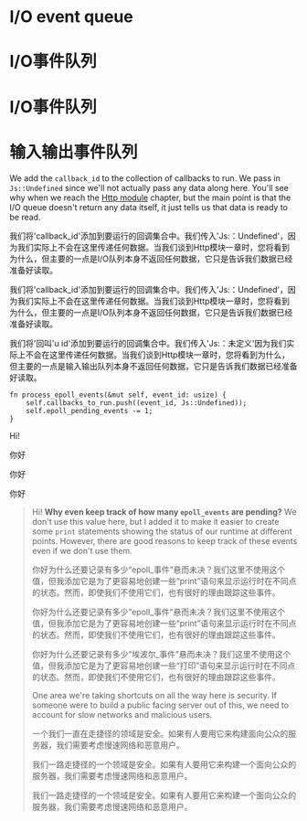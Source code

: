 # I/O event queue

# I/O事件队列

# I/O事件队列

# 输入输出事件队列

We add the `callback_id` to the collection of callbacks to run. We pass
in `Js::Undefined` since we'll not actually pass any data along here. You'll see
why when we reach the [Http module](./8_3_http_module.md) chapter, but the main
point is that the I/O queue doesn't return any data itself, it just tells us that
data is ready to be read.

我们将'callback_id'添加到要运行的回调集合中。我们传入'Js:：Undefined'，因为我们实际上不会在这里传递任何数据。当我们谈到Http模块一章时，您将看到为什么，但主要的一点是I/O队列本身不返回任何数据，它只是告诉我们数据已经准备好读取。

我们将'callback_id'添加到要运行的回调集合中。我们传入'Js:：Undefined'，因为我们实际上不会在这里传递任何数据。当我们谈到Http模块一章时，您将看到为什么，但主要的一点是I/O队列本身不返回任何数据，它只是告诉我们数据已经准备好读取。

我们将'回叫'u id'添加到要运行的回调集合中。我们传入'Js:：未定义'因为我们实际上不会在这里传递任何数据。当我们谈到Http模块一章时，您将看到为什么，但主要的一点是输入输出队列本身不返回任何数据，它只是告诉我们数据已经准备好读取。

```rust, ignored
fn process_epoll_events(&mut self, event_id: usize) {
    self.callbacks_to_run.push((event_id, Js::Undefined));
    self.epoll_pending_events -= 1;
}
```

Hi!

你好

你好

你好

 > 
 > Hi!
 > **Why even keep track of how many `epoll_events` are pending?**
 > We don't use this value here, but I added it to make it easier to create
 > some `print` statements showing the status of our runtime at different points.
 > However, there are good reasons to keep track of these events even if we don't use them.
 > 
 > 你好为什么还要记录有多少“epoll_事件”悬而未决？我们这里不使用这个值，但我添加它是为了更容易地创建一些“print”语句来显示运行时在不同点的状态。然而，即使我们不使用它们，也有很好的理由跟踪这些事件。
 > 
 > 你好为什么还要记录有多少“epoll_事件”悬而未决？我们这里不使用这个值，但我添加它是为了更容易地创建一些“print”语句来显示运行时在不同点的状态。然而，即使我们不使用它们，也有很好的理由跟踪这些事件。
 > 
 > 你好为什么还要记录有多少“埃波尔_事件”悬而未决？我们这里不使用这个值，但我添加它是为了更容易地创建一些“打印”语句来显示运行时在不同点的状态。然而，即使我们不使用它们，也有很好的理由跟踪这些事件。
 > 
 > One area we're taking shortcuts on all the way here is security. If someone were
 > to build a public facing server out of this, we need to account for slow networks
 > and malicious users.
 > 
 > 一个我们一直在走捷径的领域是安全。如果有人要用它来构建面向公众的服务器，我们需要考虑慢速网络和恶意用户。
 > 
 > 我们一路走捷径的一个领域是安全。如果有人要用它来构建一个面向公众的服务器，我们需要考虑慢速网络和恶意用户。
 > 
 > 我们一路走捷径的一个领域是安全。如果有人要用它来构建一个面向公众的服务器，我们需要考虑慢速网络和恶意用户。